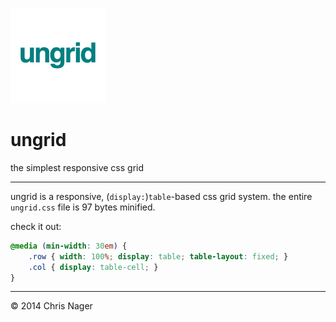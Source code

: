 ![ungrid logo](apple-touch-icon-precomposed.png "ungrid logo")

# ungrid

the simplest responsive css grid

---

ungrid is a responsive, (`display:`)`table`-based css grid system. the entire `ungrid.css` file is 97 bytes minified. 

check it out:

```css
@media (min-width: 30em) {
    .row { width: 100%; display: table; table-layout: fixed; }
    .col { display: table-cell; }
}
```

---

&copy; 2014 Chris Nager
